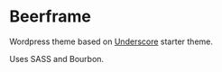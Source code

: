 # Beerframe

Wordpress theme based on [Underscore](http://underscores.me) starter theme.

Uses SASS and Bourbon.
